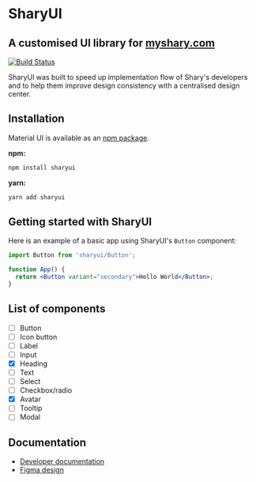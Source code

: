 # SharyUI

## A customised UI library for [myshary.com](https://myshary.com/feed)

[![Build Status](https://travis-ci.org/joemccann/dillinger.svg?branch=master)](https://travis-ci.org/joemccann/dillinger)

SharyUI was built to speed up implementation flow of Shary's developers and to help them improve design consistency with a centralised design center.

## Installation

Material UI is available as an [npm package](https://www.npmjs.com/).

**npm:**

```sh
npm install sharyui
```

**yarn:**

```sh
yarn add sharyui
```

## Getting started with SharyUI

Here is an example of a basic app using SharyUI's `Button` component:

```jsx
import Button from 'sharyui/Button';

function App() {
  return <Button variant="secondary">Hello World</Button>;
}
```

## List of components

- [ ] Button
- [ ] Icon button
- [ ] Label
- [ ] Input
- [x] Heading
- [ ] Text
- [ ] Select
- [ ] Checkbox/radio
- [x] Avatar
- [ ] Tooltip
- [ ] Modal

## Documentation

- [Developer documentation](https://placeholder.com)
- [Figma design](https://placeholder.com)
